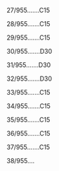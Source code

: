 27/955.......C15 


28/955.......C15 


29/955.......C15 


30/955.......D30 


31/955.......D30 


32/955.......D30 


33/955.......C15 


34/955.......C15 


35/955.......C15 


36/955.......C15 


37/955.......C15 


38/955.... 

